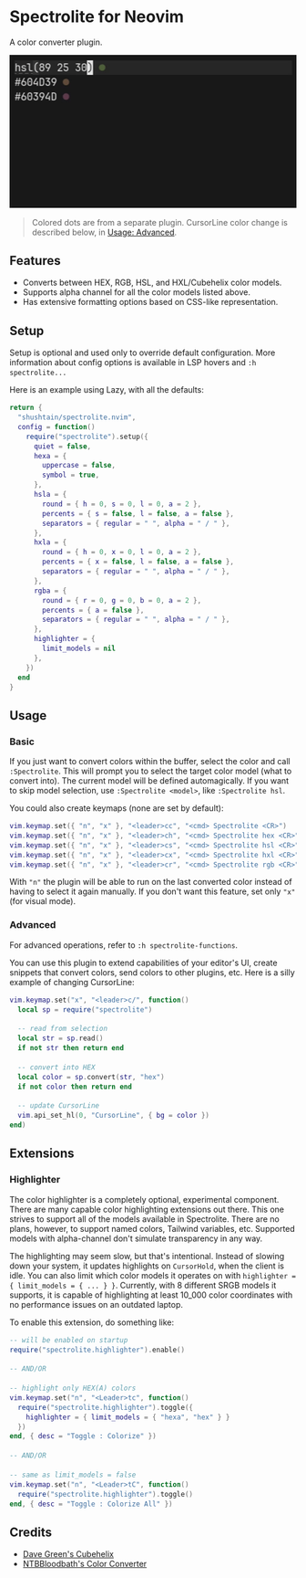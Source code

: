 # Spectrolite for Neovim

A color converter plugin.

![Example](https://github.com/shushtain/spectrolite.nvim/blob/main/example.gif)

> Colored dots are from a separate plugin. CursorLine color change is described below, in [Usage: Advanced](#advanced).

## Features

- Converts between HEX, RGB, HSL, and HXL/Cubehelix color models.
- Supports alpha channel for all the color models listed above.
- Has extensive formatting options based on CSS-like representation.

## Setup

Setup is optional and used only to override default configuration. More information about config options is available in LSP hovers and `:h spectrolite...`

Here is an example using Lazy, with all the defaults:

```lua
return {
  "shushtain/spectrolite.nvim",
  config = function()
    require("spectrolite").setup({
      quiet = false,
      hexa = {
        uppercase = false,
        symbol = true,
      },
      hsla = {
        round = { h = 0, s = 0, l = 0, a = 2 },
        percents = { s = false, l = false, a = false },
        separators = { regular = " ", alpha = " / " },
      },
      hxla = {
        round = { h = 0, x = 0, l = 0, a = 2 },
        percents = { x = false, l = false, a = false },
        separators = { regular = " ", alpha = " / " },
      },
      rgba = {
        round = { r = 0, g = 0, b = 0, a = 2 },
        percents = { a = false },
        separators = { regular = " ", alpha = " / " },
      },
      highlighter = {
        limit_models = nil
      },
    })
  end
}
```

## Usage

### Basic

If you just want to convert colors within the buffer, select the color and call `:Spectrolite`. This will prompt you to select the target color model (what to convert into). The current model will be defined automagically. If you want to skip model selection, use `:Spectrolite <model>`, like `:Spectrolite hsl`.

You could also create keymaps (none are set by default):

```lua
vim.keymap.set({ "n", "x" }, "<leader>cc", "<cmd> Spectrolite <CR>")
vim.keymap.set({ "n", "x" }, "<leader>ch", "<cmd> Spectrolite hex <CR>")
vim.keymap.set({ "n", "x" }, "<leader>cs", "<cmd> Spectrolite hsl <CR>")
vim.keymap.set({ "n", "x" }, "<leader>cx", "<cmd> Spectrolite hxl <CR>")
vim.keymap.set({ "n", "x" }, "<leader>cr", "<cmd> Spectrolite rgb <CR>")
```

With `"n"` the plugin will be able to run on the last converted color instead of having to select it again manually. If you don't want this feature, set only `"x"` (for visual mode).

### Advanced

For advanced operations, refer to `:h spectrolite-functions`.

You can use this plugin to extend capabilities of your editor's UI, create snippets that convert colors, send colors to other plugins, etc. Here is a silly example of changing CursorLine:

```lua
vim.keymap.set("x", "<leader>c/", function()
  local sp = require("spectrolite")

  -- read from selection
  local str = sp.read()
  if not str then return end

  -- convert into HEX
  local color = sp.convert(str, "hex")
  if not color then return end

  -- update CursorLine
  vim.api_set_hl(0, "CursorLine", { bg = color })
end)
```

## Extensions

### Highlighter

The color highlighter is a completely optional, experimental component. There are many capable color highlighting extensions out there. This one strives to support all of the models available in Spectrolite. There are no plans, however, to support named colors, Tailwind variables, etc. Supported models with alpha-channel don't simulate transparency in any way.

The highlighting may seem slow, but that's intentional. Instead of slowing down your system, it updates highlights on `CursorHold`, when the client is idle. You can also limit which color models it operates on with `highlighter = { limit_models = { ... } }`. Currently, with 8 different SRGB models it supports, it is capable of highlighting at least 10_000 color coordinates with no performance issues on an outdated laptop.

To enable this extension, do something like:

```lua
-- will be enabled on startup
require("spectrolite.highlighter").enable()

-- AND/OR

-- highlight only HEX(A) colors
vim.keymap.set("n", "<Leader>tc", function()
  require("spectrolite.highlighter").toggle({
    highlighter = { limit_models = { "hexa", "hex" } }
  })
end, { desc = "Toggle : Colorize" })

-- AND/OR

-- same as limit_models = false
vim.keymap.set("n", "<Leader>tC", function()
  require("spectrolite.highlighter").toggle()
end, { desc = "Toggle : Colorize All" })
```

## Credits

- [Dave Green's Cubehelix](https://people.phy.cam.ac.uk/dag9/CUBEHELIX/#Paper)
- [NTBBloodbath's Color Converter](https://github.com/NTBBloodbath/color-converter.nvim)
